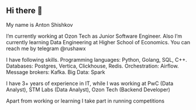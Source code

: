 ## Hi there 👋

My name is Anton Shishkov

I’m currently working at Ozon Tech as Junior Software Engineer. Also I’m currently learning Data Engineering at Higher School of Economics. You can reach me by telegram @rushawx

I have following skills. Programming languages: Python, Golang, SQL, C++. Databases: Postgres, Vertica, Clickhouse, Redis. Orchestration: Airflow. Message brokers: Kafka. Big Data: Spark

I have 3+ years of experience in IT, while I was working at PwC (Data Analyst), STM Labs (Data Analyst), Ozon Tech (Backend Developer)

Apart from working or learning I take part in running competitions
